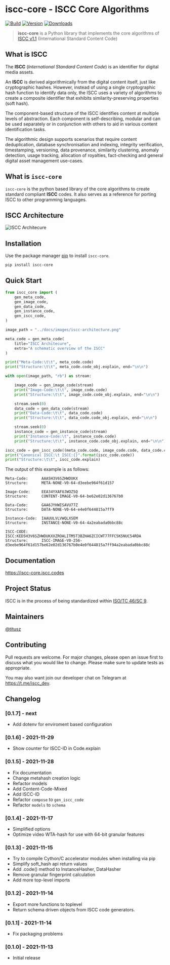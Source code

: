 # iscc-core - ISCC Core Algorithms

[![Build](https://github.com/iscc/iscc-core/actions/workflows/tests.yml/badge.svg)](https://github.com/iscc/iscc-core/actions/workflows/tests.yml)
[![Version](https://img.shields.io/pypi/v/iscc-core.svg)](https://pypi.python.org/pypi/iscc-core/)
[![Downloads](https://pepy.tech/badge/iscc-core)](https://pepy.tech/project/iscc-core)

> **iscc-core** is a Python library that implements the core algorithms of [ISCC v1.1](https://iscc.codes)
(International Standard Content Code)

## What is ISCC

The **ISCC** (*International Standard Content Code*) is an identifier for digital media
assets.

An **ISCC** is derived algorithmically from the digital content itself, just like
cryptographic hashes. However, instead of using a single cryptographic hash function to
identify data only, the ISCC uses a variety of algorithms to create a composite
identifier that exhibits similarity-preserving properties (soft hash).

The component-based structure of the ISCC identifies content at multiple levels of
abstraction. Each component is self-describing, modular and can be used separately or
in conjunction with others to aid in various content identification tasks.

The algorithmic design supports scenarios that require content deduplication, database
synchronisation and indexing, integrity verification, timestamping, versioning, data
provenance, similarity clustering, anomaly detection, usage tracking, allocation of
royalties, fact-checking and general digital asset management use-cases.

## What is `iscc-core`

`iscc-core` is the python based library of the core algorithms to create standard
compliant **ISCC** codes. It also serves as a reference for porting ISCC to other
programming languages.

## ISCC Architecture

![ISCC Architecure](https://raw.githubusercontent.com/iscc/iscc-core/master/docs/images/iscc-architecture.png)

## Installation

Use the package manager [pip](https://pip.pypa.io/en/stable/) to install `iscc-core`.

```bash
pip install iscc-core
```

## Quick Start

```python
from iscc_core import (
    gen_meta_code,
    gen_image_code,
    gen_data_code,
    gen_instance_code,
    gen_iscc_code,
)

image_path = "../docs/images/iscc-architecture.png"

meta_code = gen_meta_code(
    title="ISCC Architecure",
    extra="A schematic overview of the ISCC"
)

print("Meta-Code:\t\t", meta_code.code)
print("Structure:\t\t", meta_code.code_obj.explain, end="\n\n")

with open(image_path, "rb") as stream:

    image_code = gen_image_code(stream)
    print("Image-Code:\t\t", image_code.code)
    print("Structure:\t\t", image_code.code_obj.explain, end="\n\n")

    stream.seek(0)
    data_code = gen_data_code(stream)
    print("Data-Code:\t\t", data_code.code)
    print("Structure:\t\t", data_code.code_obj.explain, end="\n\n")

    stream.seek(0)
    instance_code = gen_instance_code(stream)
    print("Instance-Code:\t", instance_code.code)
    print("Structure:\t\t", instance_code.code_obj.explain, end="\n\n")

iscc_code = gen_iscc_code((meta_code.code, image_code.code, data_code.code, instance_code.code))
print("Canonical ISCC:\t ISCC:{}".format(iscc_code.code))
print("Structure:\t\t", iscc_code.explain)
```

The output of this example is as follows:

```
Meta-Code:      AAA5H3V6SZHWDUKX
Structure:      META-NONE-V0-64-d3eebe964f61d157

Image-Code:     EEA34YXAFUJWOZ5Q
Structure:      CONTENT-IMAGE-V0-64-be62e02d136767b0

Data-Code:      GAA6JYHWISAVU77Z
Structure:      DATA-NONE-V0-64-e4e0f644815a7ff9

Instance-Code:  IAAUULVLVWQLXSEM
Structure:      INSTANCE-NONE-V0-64-4a2eabada0bbc88c

ISCC-CODE:      ISCC:KED5H3V6SZHWDUKXXZROALITM5T3BZHA6ZCICWT77FFC5K5NUC54RDA
Structure:      ISCC-IMAGE-V0-256-d3eebe964f61d157be62e02d136767b0e4e0f644815a7ff94a2eabada0bbc88c
```

## Documentation

https://iscc-core.iscc.codes

## Project Status

ISCC is in the process of being standardized within
[ISO/TC 46/SC 9](https://www.iso.org/standard/77899.html).

## Maintainers
[@titusz](https://github.com/titusz)

## Contributing

Pull requests are welcome. For major changes, please open an issue first to discuss
what you would like to change. Please make sure to update tests as appropriate.

You may also want join our developer chat on Telegram at <https://t.me/iscc_dev>.

## Changelog

### [0.1.7] - next

- Add dotenv for enviroment based configuration

### [0.1.6] - 2021-11-29
- Show counter for ISCC-ID in Code.explain

### [0.1.5] - 2021-11-28

- Fix documentation
- Change metahash creation logic
- Refactor models
- Add Content-Code-Mixed
- Add ISCC-ID
- Refactor `compose` to `gen_iscc_code`
- Refactor `models` to `schema`

### [0.1.4] - 2021-11-17
- Simplified options
- Optimize video WTA-hash for use with 64-bit granular features

### [0.1.3] - 2021-11-15
- Try to compile Cython/C accelerator modules when installing via pip
- Simplify soft_hash api return values
- Add .code() method to InstanceHasher, DataHasher
- Remove granular fingerprint calculation
- Add more top-level imports

### [0.1.2] - 2021-11-14
- Export more functions to toplevel
- Return schema driven objects from ISCC code generators.

### [0.1.1] - 2021-11-14
- Fix packaging problems

### [0.1.0] - 2021-11-13
- Initial release


